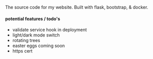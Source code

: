 The source code for my website. Built with flask, bootstrap, & docker.


#### potential features / todo's
- validate service hook in deployment
- light/dark mode switch
- rotating trees
- easter eggs coming soon
- https cert

